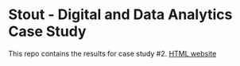 # Stout - Digital and Data Analytics Case Study

This repo contains the results for case study #2. [HTML website](http://localhost:8888/view/Desktop/stout_intern_case_study/customer_orders_analysis.html)
